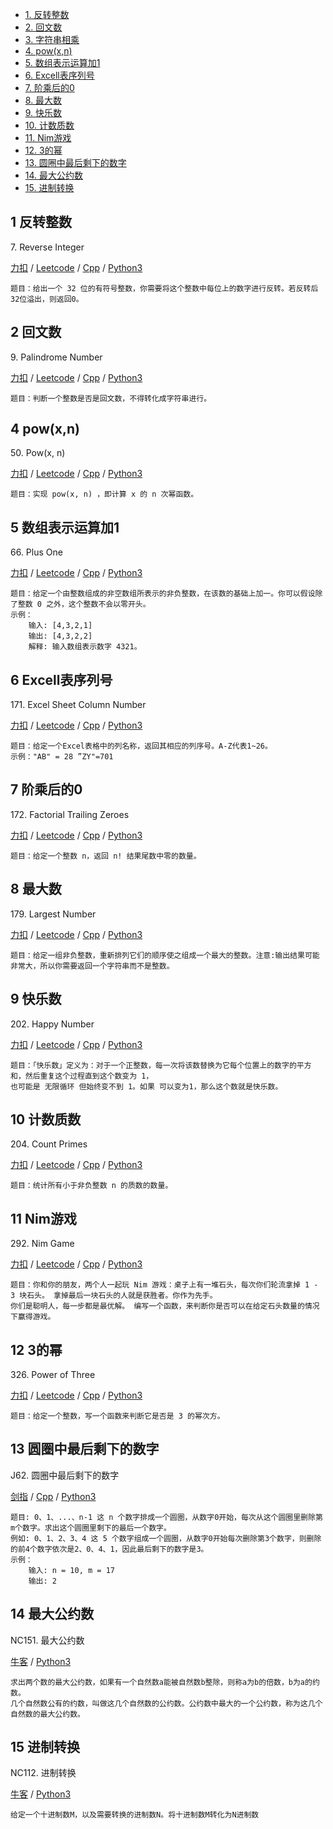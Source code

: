 <!-- GFM-TOC -->
* [1. 反转整数](#1-反转整数)
* [2. 回文数](#2-回文数)
* [3. 字符串相乘](#3-字符串相乘)
* [4. pow(x,n)](#4-pow(x,n))
* [5. 数组表示运算加1](#5-数组表示运算加1)
* [6. Excell表序列号](#6-Excell表序列号)
* [7. 阶乘后的0](#7-阶乘后的0)
* [8. 最大数](#8-最大数)
* [9. 快乐数](#9-快乐数)
* [10. 计数质数](#10-计数质数)
* [11. Nim游戏](#11-Nim游戏)
* [12. 3的幂](#12-3的幂)
* [13. 圆圈中最后剩下的数字](#13-圆圈中最后剩下的数字)
* [14. 最大公约数](#14-最大公约数)
* [15. 进制转换](#15-进制转换)
 
<!-- GFM-TOC -->

## 1 反转整数
7\. Reverse Integer

[力扣](https://leetcode-cn.com/problems/reverse-integer/) / [Leetcode](https://leetcode.com/problems/reverse-integer/) / [Cpp](../algo_09_math/L7.cpp) / [Python3](../python-algorithm/algo_09_math/L7.py)
```
题目：给出一个 32 位的有符号整数，你需要将这个整数中每位上的数字进行反转。若反转后32位溢出，则返回0。
```

## 2 回文数
9\. Palindrome Number

[力扣](https://leetcode-cn.com/problems/palindrome-number/) / [Leetcode](https://leetcode.com/problems/palindrome-number/) / [Cpp](../algo_09_math/L9.cpp) / [Python3](../python-algorithm/algo_09_math/L9.py)
```
题目：判断一个整数是否是回文数，不得转化成字符串进行。
```



## 4 pow(x,n)
50\. Pow(x, n)

[力扣](https://leetcode-cn.com/problems/powx-n/) / [Leetcode](https://leetcode.com/problems/powx-n/) / [Cpp](../algo_09_math/L50-m.cpp) / [Python3](../python-algorithm/algo_09_math/L50-m.py)
```
题目：实现 pow(x, n) ，即计算 x 的 n 次幂函数。
```

## 5 数组表示运算加1
66\. Plus One

[力扣](https://leetcode-cn.com/problems/plus-one/) / [Leetcode](https://leetcode.com/problems/plus-one/) / [Cpp](../algo_09_math/L66.cpp) / [Python3](../python-algorithm/algo_09_math/L66.py)
```
题目：给定一个由整数组成的非空数组所表示的非负整数，在该数的基础上加一。你可以假设除了整数 0 之外，这个整数不会以零开头。
示例：
    输入: [4,3,2,1]
    输出: [4,3,2,2]
    解释: 输入数组表示数字 4321。
```


## 6 Excell表序列号
171\. Excel Sheet Column Number

[力扣](https://leetcode-cn.com/problems/excel-sheet-column-number/) / [Leetcode](https://leetcode.com/problems/excel-sheet-column-number/) / [Cpp](../algo_09_math/L171.cpp) / [Python3](../python-algorithm/algo_09_math/L171.py)
```
题目：给定一个Excel表格中的列名称，返回其相应的列序号。A-Z代表1~26。
示例："AB" = 28 ”ZY"=701
```


## 7 阶乘后的0
172\. Factorial Trailing Zeroes

[力扣](https://leetcode-cn.com/problems/factorial-trailing-zeroes/) / [Leetcode](https://leetcode.com/problems/factorial-trailing-zeroes/) / [Cpp](../algo_09_math/L172-m.cpp) / [Python3](../python-algorithm/algo_09_math/L172-m.py)
```
题目：给定一个整数 n，返回 n! 结果尾数中零的数量。
```

## 8 最大数  
179\. Largest Number

[力扣](https://leetcode-cn.com/problems/largest-number/) / [Leetcode](https://leetcode.com/problems/largest-number/) / [Cpp](../algo_09_math/L179-m.cpp) / [Python3](../python-algorithm/algo_09_math/L179-m.py)
```
题目：给定一组非负整数，重新排列它们的顺序使之组成一个最大的整数。注意:输出结果可能非常大，所以你需要返回一个字符串而不是整数。
```

## 9 快乐数
202\. Happy Number

[力扣](https://leetcode-cn.com/problems/happy-number/) / [Leetcode](https://leetcode.com/problems/happy-number/) / [Cpp](../algo_09_math/L202.cpp) / [Python3](../python-algorithm/algo_09_math/L202.py)
```
题目：「快乐数」定义为：对于一个正整数，每一次将该数替换为它每个位置上的数字的平方和，然后重复这个过程直到这个数变为 1，
也可能是 无限循环 但始终变不到 1。如果 可以变为1，那么这个数就是快乐数。
```

## 10 计数质数
204\. Count Primes

[力扣](https://leetcode-cn.com/problems/count-primes/) / [Leetcode](https://leetcode.com/problems/count-primes/) / [Cpp](../algo_09_math/L204.cpp) / [Python3](../python-algorithm/algo_09_math/L204.py)
```
题目：统计所有小于非负整数 n 的质数的数量。
```

## 11 Nim游戏
292\. Nim Game

[力扣](https://leetcode-cn.com/problems/nim-game/) / [Leetcode](https://leetcode.com/problems/nim-game/) / [Cpp](../algo_09_math/L292.cpp) / [Python3](../python-algorithm/algo_09_math/L292.py)
```
题目：你和你的朋友，两个人一起玩 Nim 游戏：桌子上有一堆石头，每次你们轮流拿掉 1 - 3 块石头。 拿掉最后一块石头的人就是获胜者。你作为先手。
你们是聪明人，每一步都是最优解。 编写一个函数，来判断你是否可以在给定石头数量的情况下赢得游戏。
```

## 12 3的幂
326\. Power of Three

[力扣](https://leetcode-cn.com/problems/power-of-three/) / [Leetcode](https://leetcode.com/problems/power-of-three/) / [Cpp](../algo_09_math/L326.cpp) / [Python3](../python-algorithm/algo_09_math/L326.py)
```
题目：给定一个整数，写一个函数来判断它是否是 3 的幂次方。
```

## 13 圆圈中最后剩下的数字
J62\. 圆圈中最后剩下的数字

[剑指](https://leetcode-cn.com/problems/yuan-quan-zhong-zui-hou-sheng-xia-de-shu-zi-lcof/)  / [Cpp](../algo_09_math/J62.cpp) / [Python3](../python-algorithm/algo_09_math/J62.py)
```
题目: 0、1、...、n-1 这 n 个数字排成一个圆圈，从数字0开始，每次从这个圆圈里删除第m个数字。求出这个圆圈里剩下的最后一个数字。
例如: 0、1、2、3、4 这 5 个数字组成一个圆圈，从数字0开始每次删除第3个数字，则删除的前4个数字依次是2、0、4、1，因此最后剩下的数字是3。
示例：
    输入: n = 10, m = 17
    输出: 2
```
## 14 最大公约数
NC151\. 最大公约数  

[牛客](https://www.nowcoder.com/practice/cf4091ca75ca47958182dae85369c82c?tpId=188&&tqId=38574&rp=1&ru=/activity/oj&qru=/ta/job-code-high-week/question-ranking) / [Python3](../python-algorithm/algo_09_math/NC151求最大公约数.py)
```
求出两个数的最大公约数，如果有一个自然数a能被自然数b整除，则称a为b的倍数，b为a的约数。
几个自然数公有的约数，叫做这几个自然数的公约数。公约数中最大的一个公约数，称为这几个自然数的最大公约数。
```

## 15 进制转换
NC112\. 进制转换  

[牛客](https://www.nowcoder.com/practice/2cc32b88fff94d7e8fd458b8c7b25ec1?tpId=188&&tqId=38624&rp=1&ru=/activity/oj&qru=/ta/job-code-high-week/question-ranking) / [Python3](../python-algorithm/algo_09_math/NC112进制转换.py)
```
给定一个十进制数M，以及需要转换的进制数N。将十进制数M转化为N进制数
```
